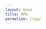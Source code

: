 ```yaml
---
layout: base
title: RPG
permalink: /rpg/
---
```


<canvas id='gameCanvas'></canvas>

<script type="module">
    import GameControl from '{{site.baseurl}}/assets/js/rpg/GameControl.js';


    // Background data
    const image_src = "{{site.baseurl}}/images/rpg/water.png";
    const image_data = {
        pixels: {height: 580, width: 1038}
    };
    const image = {src: image_src, data: image_data};

    // Sprite data
    const sprite_src = "{{site.baseurl}}/images/rpg/turtle.png";
    const sprite_data = {
        SCALE_FACTOR: 10,
        STEP_FACTOR: 1000,
        ANIMATION_RATE: 50,
        pixels: {height: 280, width: 256},
        orientation: {rows: 4, columns: 3 },
        up: { start: 0, row: 0, columns: 3 },     // Row 3, 3 frames for "up" animation
        down: { start: 0, row: 2, columns: 3 },  // Row 0, 3 frames for "down" animation
        left: { start: 0, row: 3, columns: 3 },  // Row 1, 3 frames for "left" animation
        right: { start: 0, row: 1, columns: 3 } // Row 2, 3 frames for "right" animation

    }; 
    
    const sprite = {src: sprite_src, data: sprite_data};

    // Assets for game
    //const assets = {}
    //const assets = {image: image}
    //const assets = {sprite: sprite}
    const assets = {image: image, sprite: sprite}

    // Start game engine
    GameControl.start(assets);
